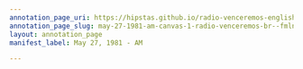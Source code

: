```yaml
---
annotation_page_uri: https://hipstas.github.io/radio-venceremos-english/annotations/may-27-1981-am-canvas-1-radio-venceremos-br--fmln.json
annotation_page_slug: may-27-1981-am-canvas-1-radio-venceremos-br--fmln
layout: annotation_page
manifest_label: May 27, 1981 - AM

---
```

